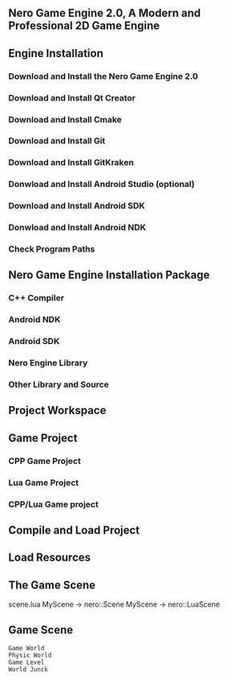 ## Nero Game Engine 2.0, A Modern and Professional 2D Game Engine


## Engine Installation

### Download and Install the Nero Game Engine 2.0
### Download and Install Qt Creator 
### Download and Install Cmake
### Download and Install Git
### Download and Install GitKraken
### Donwload and Install Android Studio (optional)
### Download and Install Android SDK
### Donwload and Install Android NDK
### Check Program Paths

## Nero Game Engine Installation Package
### C++ Compiler
### Android NDK
### Android SDK
### Nero Engine Library
### Other Library and Source

## Project Workspace

## Game Project

### CPP Game Project
### Lua Game Project
### CPP/Lua Game project

## Compile and Load Project

## Load Resources

## The Game Scene

scene.lua
MyScene -> nero::Scene
MyScene -> nero::LuaScene

## Game Scene
    Game World
    Physic World
    Game Level
    World Junck

